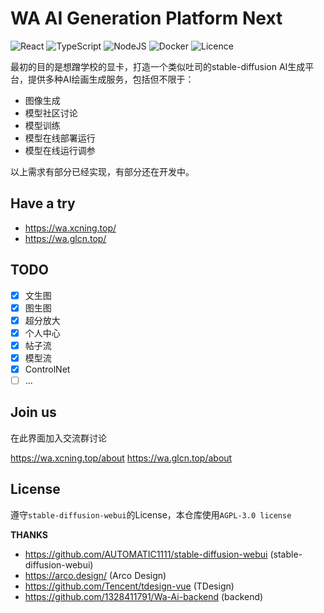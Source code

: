# WA AI Generation Platform Next

![React](https://img.shields.io/badge/react-58C4DC?style=for-the-badge&logo=react&logoColor=white)
![TypeScript](https://img.shields.io/badge/typescript-%23007ACC.svg?style=for-the-badge&logo=typescript&logoColor=white)
![NodeJS](https://img.shields.io/badge/node.js-6DA55F?style=for-the-badge&logo=node.js&logoColor=white)
![Docker](https://img.shields.io/badge/docker-%230db7ed.svg?style=for-the-badge&logo=docker&logoColor=white)
![Licence](https://img.shields.io/badge/license-AGPL_3.0-green?style=for-the-badge)

最初的目的是想蹭学校的显卡，打造一个类似吐司的stable-diffusion AI生成平台，提供多种AI绘画生成服务，包括但不限于：

- 图像生成
- 模型社区讨论
- 模型训练
- 模型在线部署运行
- 模型在线运行调参

以上需求有部分已经实现，有部分还在开发中。

## Have a try

- https://wa.xcning.top/
- https://wa.glcn.top/

## TODO

- [x] 文生图
- [x] 图生图
- [x] 超分放大
- [x] 个人中心
- [x] 帖子流
- [x] 模型流
- [x] ControlNet
- [ ] ...

## Join us

在此界面加入交流群讨论

https://wa.xcning.top/about
https://wa.glcn.top/about

## License

遵守`stable-diffusion-webui`的License，本仓库使用`AGPL-3.0 license`

**THANKS**

- https://github.com/AUTOMATIC1111/stable-diffusion-webui (stable-diffusion-webui)
- https://arco.design/ (Arco Design)
- https://github.com/Tencent/tdesign-vue (TDesign)
- https://github.com/1328411791/Wa-Ai-backend (backend)

